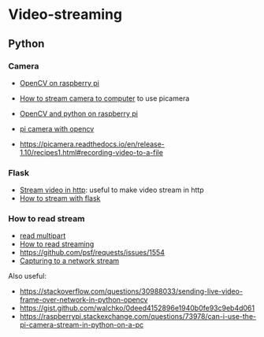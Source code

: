 # Video-streaming 

## Python

### Camera 

- [OpenCV on raspberry pi](https://www.pyimagesearch.com/2019/09/16/install-opencv-4-on-raspberry-pi-4-and-raspbian-buster/)
- [How to stream camera to computer](https://www.pyimagesearch.com/2015/03/30/accessing-the-raspberry-pi-camera-with-opencv-and-python/) to use picamera
- [OpenCV and python on raspberry pi](https://www.pyimagesearch.com/2015/02/23/install-opencv-and-python-on-your-raspberry-pi-2-and-b/)

- [pi camera with opencv](https://picamera.readthedocs.io/en/release-1.10/recipes1.html)
- https://picamera.readthedocs.io/en/release-1.10/recipes1.html#recording-video-to-a-file

### Flask 

- [Stream video in http](https://www.pyimagesearch.com/2019/09/02/opencv-stream-video-to-web-browser-html-page/): useful to make video stream in http
- [How to stream with flask](https://blog.miguelgrinberg.com/post/video-streaming-with-flask/page/8)


### How to read stream

- [read multipart](https://stackoverflow.com/questions/21702477/how-to-parse-mjpeg-http-stream-from-ip-camera)
- [How to read streaming](https://2.python-requests.org/en/latest/user/advanced/#streaming-requests)
- https://github.com/psf/requests/issues/1554
- [Capturing to a network stream](https://picamera.readthedocs.io/en/release-1.10/recipes1.html#capturing-to-a-network-stream)

Also useful:

- https://stackoverflow.com/questions/30988033/sending-live-video-frame-over-network-in-python-opencv
- https://gist.github.com/walchko/0deed4152896e1940b0fe93c9eb4d061
- https://raspberrypi.stackexchange.com/questions/73978/can-i-use-the-pi-camera-stream-in-python-on-a-pc



